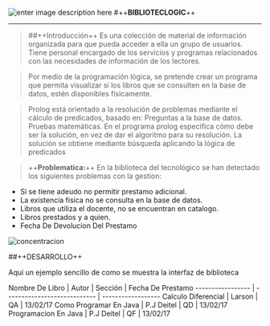 ![enter image description here](https://lh3.googleusercontent.com/WWmZYN0Nj4SVgCeyMjdl4HlZ-4dwoN7YKy7ZuM30BN2usn_D9DHnp05_STjtUm7gcVRq0fQf=s250 "libros.jpg")
#++**BIBLIOTECLOGIC**++
- - -

>##++Introducción++
>Es una colección de material de información organizada para que pueda acceder a ella un grupo de usuarios. Tiene personal encargado de los servicios y programas relacionados con las necesidades de información de los lectores.

>Por medio de la programación lógica, se pretende crear un programa que permita visualizar si los libros que se consulten en la base de datos, estén disponibles físicamente.

>Prolog está orientado a la resolución de problemas mediante el cálculo de predicados, basado en:
Preguntas a la base de datos.
Pruebas matemáticas.
En el programa prolog especifíca cómo debe ser la solución, en vez de dar el algoritmo para su resolución. La solución se obtiene mediante búsqueda aplicando la lógica de predicados

>++**Problematica:**++
En la biblioteca del tecnológico se han detectado los siguientes problemas con la gestion:
- Si se tiene adeudo no permitir prestamo adicional.
- La existencia fisica no se consulta en la base de datos.
- Libros que utiliza el docente, no se encuentran en catalogo.
- Libros prestados y a quien.
- Fecha De Devolucion Del Prestamo

![concentracion](https://lh3.googleusercontent.com/-Htmd1CpC8WA/WMcucK4r08I/AAAAAAAAPSw/jIZGT4c64EM425yUTAE-UeexSLDF3NDNACLcB/s250/concentraci%25C3%25B3n.jpg "concentración.jpg")


##++DESARROLLO++

Aqui un ejemplo sencillo de como se muestra la interfaz de biblioteca 

 Nombre De Libro                 |      Autor       |    Sección       | Fecha De Prestamo
 ----------------- | ---------------------------- | ------------------
 Calculo Diferencial | Larson            | QA | 13/02/17
 Como Programar En Java          |  P.J Deitel          | QD | 13/02/17
 Programacion En Java          |  P.J Deitel          | QF | 13/02/17


